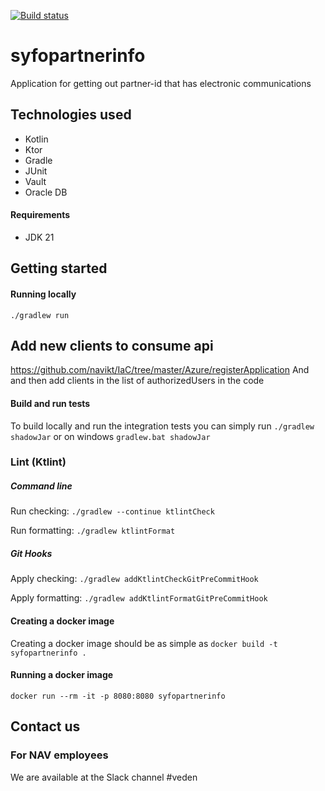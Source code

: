 [![Build status](https://github.com/navikt/syfopartnerinfo/workflows/Deploy%20to%20dev%20and%20prod/badge.svg)](https://github.com/navikt/syfopartnerinfo/workflows/Deploy%20to%20dev%20and%20prod/badge.svg)
# syfopartnerinfo
Application for getting out partner-id that has electronic communications

## Technologies used
* Kotlin
* Ktor
* Gradle
* JUnit
* Vault
* Oracle DB

#### Requirements

* JDK 21

## Getting started
#### Running locally
`./gradlew run`

## Add new clients to consume api
https://github.com/navikt/IaC/tree/master/Azure/registerApplication
And and then add clients in the list of authorizedUsers in the code

#### Build and run tests
To build locally and run the integration tests you can simply run `./gradlew shadowJar` or on windows 
`gradlew.bat shadowJar`

### Lint (Ktlint)

##### Command line

Run checking: `./gradlew --continue ktlintCheck`

Run formatting: `./gradlew ktlintFormat`

##### Git Hooks

Apply checking: `./gradlew addKtlintCheckGitPreCommitHook`

Apply formatting: `./gradlew addKtlintFormatGitPreCommitHook`

#### Creating a docker image
Creating a docker image should be as simple as `docker build -t syfopartnerinfo .`

#### Running a docker image
`docker run --rm -it -p 8080:8080 syfopartnerinfo`

## Contact us

### For NAV employees
We are available at the Slack channel #veden
